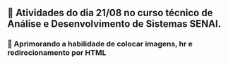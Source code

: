 ## 📝 Atividades do dia 21/08 no curso técnico de Análise e Desenvolvimento de Sistemas SENAI. 
### 🚀 Aprimorando a habilidade de colocar imagens, hr e redirecionamento por HTML
